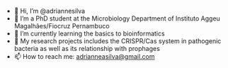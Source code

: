- 👋 Hi, I’m @adriannesilva
- 👀 I’m a PhD student at the Microbiology Department of Instituto Aggeu Magalhães/Fiocruz Pernambuco
- 🌱 I’m currently learning the basics to bioinformatics
- 💞️ My research projects includes the CRISPR/Cas system in pathogenic bacteria as well as its relationship with prophages
- 📫 How to reach me: adrianneasilva@gmail.com
